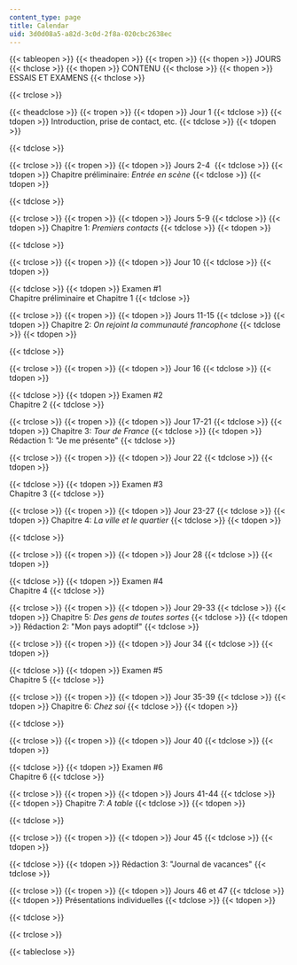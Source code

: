```yaml
---
content_type: page
title: Calendar
uid: 3d0d08a5-a82d-3c0d-2f8a-020cbc2638ec
---
```


{{< tableopen >}}
{{< theadopen >}}
{{< tropen >}}
{{< thopen >}}
JOURS
{{< thclose >}}
{{< thopen >}}
CONTENU
{{< thclose >}}
{{< thopen >}}
ESSAIS ET EXAMENS
{{< thclose >}}

{{< trclose >}}

{{< theadclose >}}
{{< tropen >}}
{{< tdopen >}}
Jour 1
{{< tdclose >}}
{{< tdopen >}}
Introduction, prise de contact, etc.
{{< tdclose >}}
{{< tdopen >}}

{{< tdclose >}}

{{< trclose >}}
{{< tropen >}}
{{< tdopen >}}
Jours 2-4 
{{< tdclose >}}
{{< tdopen >}}
Chapitre préliminaire: _Entrée en scène_
{{< tdclose >}}
{{< tdopen >}}

{{< tdclose >}}

{{< trclose >}}
{{< tropen >}}
{{< tdopen >}}
Jours 5-9
{{< tdclose >}}
{{< tdopen >}}
Chapitre 1: _Premiers contacts_
{{< tdclose >}}
{{< tdopen >}}

{{< tdclose >}}

{{< trclose >}}
{{< tropen >}}
{{< tdopen >}}
Jour 10
{{< tdclose >}}
{{< tdopen >}}

{{< tdclose >}}
{{< tdopen >}}
Examen #1  
Chapitre préliminaire et Chapitre 1
{{< tdclose >}}

{{< trclose >}}
{{< tropen >}}
{{< tdopen >}}
Jours 11-15
{{< tdclose >}}
{{< tdopen >}}
Chapitre 2: _On rejoint la communauté francophone_
{{< tdclose >}}
{{< tdopen >}}

{{< tdclose >}}

{{< trclose >}}
{{< tropen >}}
{{< tdopen >}}
Jour 16
{{< tdclose >}}
{{< tdopen >}}

{{< tdclose >}}
{{< tdopen >}}
Examen #2  
Chapitre 2
{{< tdclose >}}

{{< trclose >}}
{{< tropen >}}
{{< tdopen >}}
Jour 17-21
{{< tdclose >}}
{{< tdopen >}}
Chapitre 3: _Tour de France_
{{< tdclose >}}
{{< tdopen >}}
Rédaction 1: "Je me présente"
{{< tdclose >}}

{{< trclose >}}
{{< tropen >}}
{{< tdopen >}}
Jour 22
{{< tdclose >}}
{{< tdopen >}}

{{< tdclose >}}
{{< tdopen >}}
Examen #3  
Chapitre 3
{{< tdclose >}}

{{< trclose >}}
{{< tropen >}}
{{< tdopen >}}
Jour 23-27
{{< tdclose >}}
{{< tdopen >}}
Chapitre 4: _La ville et le quartier_
{{< tdclose >}}
{{< tdopen >}}

{{< tdclose >}}

{{< trclose >}}
{{< tropen >}}
{{< tdopen >}}
Jour 28
{{< tdclose >}}
{{< tdopen >}}

{{< tdclose >}}
{{< tdopen >}}
Examen #4  
Chapitre 4
{{< tdclose >}}

{{< trclose >}}
{{< tropen >}}
{{< tdopen >}}
Jour 29-33
{{< tdclose >}}
{{< tdopen >}}
Chapitre 5: _Des gens de toutes sortes_
{{< tdclose >}}
{{< tdopen >}}
Rédaction 2: "Mon pays adoptif"
{{< tdclose >}}

{{< trclose >}}
{{< tropen >}}
{{< tdopen >}}
Jour 34
{{< tdclose >}}
{{< tdopen >}}

{{< tdclose >}}
{{< tdopen >}}
Examen #5  
Chapitre 5
{{< tdclose >}}

{{< trclose >}}
{{< tropen >}}
{{< tdopen >}}
Jour 35-39
{{< tdclose >}}
{{< tdopen >}}
Chapitre 6: _Chez soi_
{{< tdclose >}}
{{< tdopen >}}

{{< tdclose >}}

{{< trclose >}}
{{< tropen >}}
{{< tdopen >}}
Jour 40
{{< tdclose >}}
{{< tdopen >}}

{{< tdclose >}}
{{< tdopen >}}
Examen #6  
Chapitre 6
{{< tdclose >}}

{{< trclose >}}
{{< tropen >}}
{{< tdopen >}}
Jours 41-44
{{< tdclose >}}
{{< tdopen >}}
Chapitre 7: _A table_
{{< tdclose >}}
{{< tdopen >}}

{{< tdclose >}}

{{< trclose >}}
{{< tropen >}}
{{< tdopen >}}
Jour 45
{{< tdclose >}}
{{< tdopen >}}

{{< tdclose >}}
{{< tdopen >}}
Rédaction 3: "Journal de vacances"
{{< tdclose >}}

{{< trclose >}}
{{< tropen >}}
{{< tdopen >}}
Jours 46 et 47
{{< tdclose >}}
{{< tdopen >}}
Présentations individuelles
{{< tdclose >}}
{{< tdopen >}}

{{< tdclose >}}

{{< trclose >}}

{{< tableclose >}}
